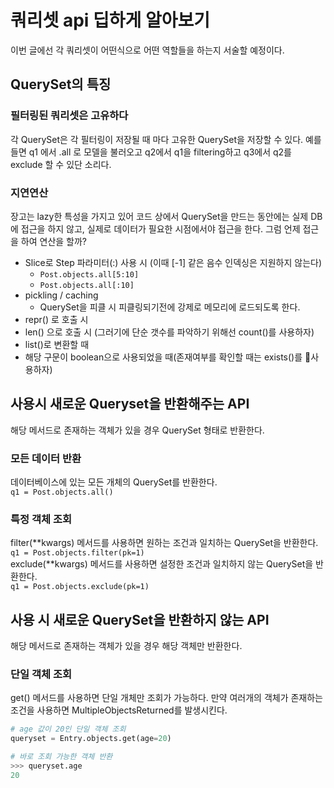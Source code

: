 # 쿼리셋 api 딥하게 알아보기
이번 글에선 각 쿼리셋이 어떤식으로 어떤 역할들을 하는지 서술할 예정이다.

## QuerySet의 특징
### 필터링된 쿼리셋은 고유하다
각 QuerySet은 각 필터링이 저장될 때 마다 고유한 QuerySet을 저장할 수 있다. 예를 들면 q1 에서 .all 로 모델을 불러오고 q2에서 q1을 filtering하고 q3에서 q2를 exclude 할 수 있단 소리다.
### 지연연산
장고는 lazy한 특성을 가지고 있어 코드 상에서 QuerySet을 만드는 동안에는 실제 DB에 접근을 하지 않고, 실제로 데이터가 필요한 시점에서야 접근을 한다. 그럼 언제 접근을 하여 연산을 할까?
- Slice로 Step 파라미터(:) 사용 시 (이때 [-1] 같은 음수 인덱싱은 지원하지 않는다)
  - `Post.objects.all[5:10]`
  - `Post.objects.all[:10]`
- pickling / caching
  - QuerySet을 피클 시 피클링되기전에 강제로 메모리에 로드되도록 한다.
- repr() 로 호출 시
- len() 으로 호출 시 (그러기에 단순 갯수를 파악하기 위해선 count()를 사용하자)
- list()로 변환할 때
- 해당 구문이 boolean으로 사용되었을 때(존재여부를 확인할 때는 exists()를 사용하자)

## 사용시 새로운 Queryset을 반환해주는 API
해당 메서드로 존재하는 객체가 있을 경우 QuerySet 형태로 반환한다.

### 모든 데이터 반환
데이터베이스에 있는 모든 개체의 QuerySet를 반환한다.<br>
`q1 = Post.objects.all()`

### 특정 객체 조회
filter(**kwargs) 메서드를 사용하면 원하는 조건과 일치하는 QuerySet을 반환한다.<br>
`q1 = Post.objects.filter(pk=1)`<br>
exclude(**kwargs) 메서드를 사용하면 설정한 조건과 일치하지 않는 QuerySet을 반환한다.<br>
`q1 = Post.objects.exclude(pk=1)`<br>
## 사용 시 새로운 QuerySet을 반환하지 않는 API
해당 메서드로 존재하는 객체가 있을 경우 해당 객체만 반환한다.
### 단일 객체 조회
get() 메서드를 사용하면 단일 개체만 조회가 가능하다. 만약 여러개의 객체가 존재하는 조건을 사용하면 MultipleObjectsReturned를 발생시킨다.
```python
# age 값이 20인 단일 객체 조회
queryset = Entry.objects.get(age=20)

# 바로 조회 가능한 객체 반환
>>> queryset.age
20
```
